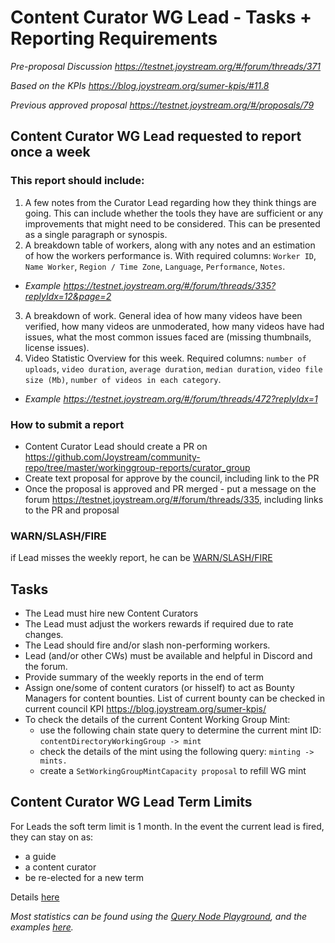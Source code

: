 # Content Curator WG Lead - Tasks + Reporting Requirements

*Pre-proposal Discussion https://testnet.joystream.org/#/forum/threads/371*

*Based on the KPIs https://blog.joystream.org/sumer-kpis/#11.8*

*Previous approved proposal https://testnet.joystream.org/#/proposals/79*

## Content Curator WG Lead requested to report once a week 
### This report should include:
1. A few notes from the Curator Lead regarding how they think things are going. This can include whether the tools they have are sufficient or any improvements that might need to be considered. This can be presented as a single paragraph or synospis.
2. A breakdown table of workers, along with any notes and an estimation of how the workers performance is. With required columns: ``Worker ID``,	``Name Worker``,	``Region / Time Zone``,	``Language``,	``Performance``,	``Notes``.
 - *Example https://testnet.joystream.org/#/forum/threads/335?replyIdx=12&page=2*
3. A breakdown of work. General idea of how many videos have been verified, how many videos are unmoderated, how many videos have had issues, what the most common issues faced are (missing thumbnails, license issues).
4. Video Statistic Overview for this week. Required columns: ``number of uploads``, ``video duration``, ``average duration``, ``median duration``, ``video file size (Mb)``, ``number of videos in each category``.
- *Example https://testnet.joystream.org/#/forum/threads/472?replyIdx=1*

### How to submit a report

- Content Curator Lead should create a PR on https://github.com/Joystream/community-repo/tree/master/workinggroup-reports/curator_group
- Create text proposal for approve by the council, including link to the PR
- Once the proposal is approved and PR merged - put a message on the forum https://testnet.joystream.org/#/forum/threads/335, including links to the PR and proposal

### WARN/SLASH/FIRE
if Lead misses the weekly report, he can be [WARN/SLASH/FIRE](https://github.com/Joystream/community-repo/blob/master/rules/Warn-Slash-Fire_rules_for_leads.md)

## Tasks

- The Lead must hire new Content Curators
- The Lead must adjust the workers rewards if required due to rate changes.
- The Lead should fire and/or slash non-performing workers.
- Lead (and/or other CWs) must be available and helpful in Discord and the forum.
- Provide summary of the weekly reports in the end of term
- Assign one/some of content curators (or hisself) to act as Bounty Managers for content bounties. List of current bounty can be checked in current council KPI https://blog.joystream.org/sumer-kpis/
- To check the details of the current Content Working Group Mint:
  - use the following chain state query to determine the current mint ID: `contentDirectoryWorkingGroup -> mint`
  - check the details of the mint using the following query: `minting -> mints.`
  - create a ``SetWorkingGroupMintCapacity proposal`` to refill WG mint

## Content Curator WG Lead Term Limits
For Leads the soft term limit is 1 month.
In the event the current lead is fired, they can stay on as:
- a guide
- a content curator
- be re-elected for a new term

Details [here](https://github.com/Joystream/community-repo/blob/master/rules/WG_Lead_Term_Limits.md)

*Most statistics can be found using the [Query Node Playground](https://hydra.joystream.org/graphql), and the examples [here](https://github.com/Joystream/helpdesk/tree/master/roles/content-curators/query-node-examples).*


